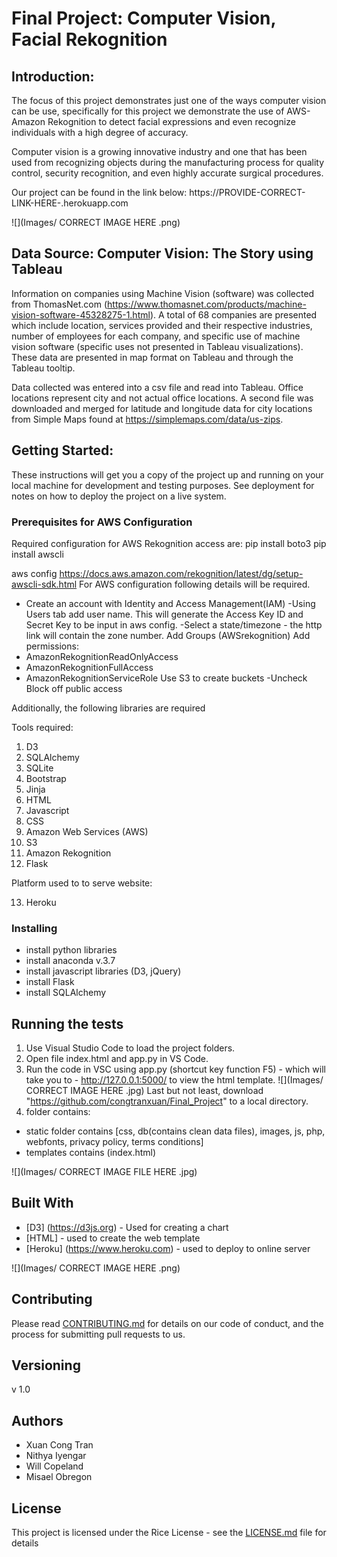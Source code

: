 # Final Project: Computer Vision, Facial Rekognition

## Introduction:

The focus of this project demonstrates just one of the ways computer vision can be use, specifically for this project we demonstrate the use of AWS-Amazon Rekognition to detect facial expressions and even recognize individuals with a high degree of accuracy. 

Computer vision is a growing innovative industry and one that has been used from recognizing objects during the manufacturing process for quality control, security recognition, and even highly accurate surgical procedures.   

Our project can be found in the link below:
https://PROVIDE-CORRECT-LINK-HERE-.herokuapp.com

![](Images/ CORRECT IMAGE HERE .png)

## Data Source: Computer Vision: The Story using Tableau
Information on companies using Machine Vision (software) was collected from ThomasNet.com (https://www.thomasnet.com/products/machine-vision-software-45328275-1.html). A total of 68 companies are presented which include location, services provided and their respective industries, number of employees for each company, and specific use of machine vision software (specific uses not presented in Tableau visualizations). These data are presented in map format on Tableau and through the Tableau tooltip.  

Data collected was entered into a csv file and read into Tableau. Office locations represent city and not actual office locations. A second file was downloaded and merged for latitude and longitude data for city locations from Simple Maps found at https://simplemaps.com/data/us-zips.




## Getting Started:

These instructions will get you a copy of the project up and running on your local machine for development and testing purposes. 
See deployment for notes on how to deploy the project on a live system.

### Prerequisites for AWS Configuration
Required configuration for AWS Rekognition access are:
pip install boto3
pip install awscli

aws config
https://docs.aws.amazon.com/rekognition/latest/dg/setup-awscli-sdk.html
For AWS configuration following details will be required.
- Create an account with Identity and Access Management(IAM)
-Using Users tab add user name. This will generate the Access Key ID and Secret Key to be input in aws config.
-Select a state/timezone - the http link will contain the zone number.
Add Groups (AWSrekognition)
Add permissions: 
- AmazonRekognitionReadOnlyAccess
- AmazonRekognitionFullAccess
- AmazonRekognitionServiceRole
Use S3 to create buckets
-Uncheck Block off public access

Additionally, the following libraries are required


Tools required:
1.	D3
2.	SQLAlchemy
3.	SQLite
4.	Bootstrap
5.	Jinja
6.	HTML
7.	Javascript
8.	CSS
9.	Amazon Web Services (AWS)
10.	S3
11.	Amazon Rekognition
12.	Flask

Platform used to to serve website:


13.	Heroku

### Installing

* install python libraries
* install anaconda v.3.7
* install javascript libraries (D3, jQuery)
* install Flask
* install SQLAlchemy


## Running the tests

1. Use Visual Studio Code to load the project folders.
2. Open file index.html and app.py in VS Code.
3. Run the code in VSC using app.py (shortcut key function F5) - which will take you to - http://127.0.0.1:5000/ to view the html template.
![](Images/ CORRECT IMAGE HERE .jpg)
Last but not least, download "https://github.com/congtranxuan/Final_Project" to a local directory.
1.  folder contains:
   - static folder contains [css, db(contains clean data files), images, js, php, webfonts, privacy policy, terms conditions]
   - templates contains (index.html)


![](Images/ CORRECT IMAGE FILE HERE .jpg)

## Built With

* [D3] (https://d3js.org) - Used for creating a chart
* [HTML]  - used to create the web template
* [Heroku] (https://www.heroku.com) - used to deploy to online server

![](Images/ CORRECT IMAGE HERE .png)

## Contributing

Please read [CONTRIBUTING.md](https://gist.github.com/PurpleBooth/b24679402957c63ec426) for details on our code of conduct, and the process for submitting pull requests to us.

## Versioning

v 1.0

## Authors

* Xuan Cong Tran
* Nithya Iyengar
* Will Copeland
* Misael Obregon

## License

This project is licensed under the Rice License - see the [LICENSE.md](LICENSE.md) file for details
